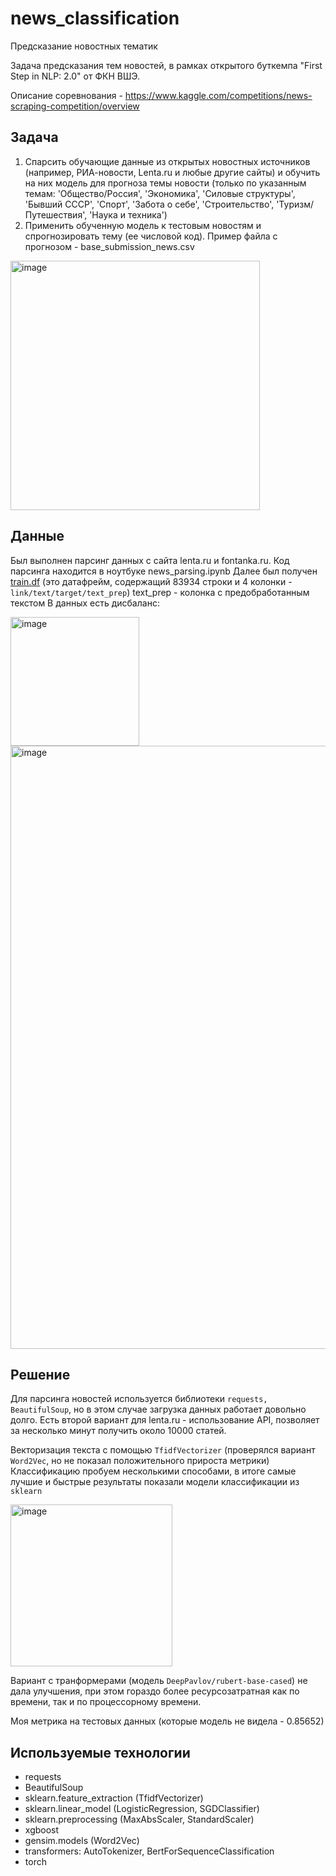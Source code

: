 # news_classification

Предсказание новостных тематик

Задача предсказания тем новостей, в рамках открытого буткемпа "First Step in NLP: 2.0" от ФКН ВШЭ.

Описание соревнования - https://www.kaggle.com/competitions/news-scraping-competition/overview

## Задача  

1. Спарсить обучающие данные из открытых новостных источников (например, РИА-новости, Lenta.ru и любые другие сайты) и обучить на них модель для прогноза темы новости (только по указанным темам: 'Общество/Россия', 'Экономика', 'Силовые структуры', 'Бывший СССР', 'Спорт', 'Забота о себе', 'Строительство', 'Туризм/Путешествия', 'Наука и техника')
2. Применить обученную модель к тестовым новостям и спрогнозировать тему (ее числовой код). Пример файла с прогнозом - base_submission_news.csv

 <img width="399" alt="image" src="https://github.com/lteplova/news_classification/assets/38242392/3fccc4a3-0c1c-4fb3-821e-4aca75befb9c">

 ## Данные 

Был выполнен парсинг данных с сайта lenta.ru и fontanka.ru.
Код парсинга находится в ноутбуке news_parsing.ipynb
Далее был получен [train.df](https://www.kaggle.com/datasets/luydmilateplova/lenta-f/settings) (это датафрейм, содержащий 83934 строки и 4 колонки - `link/text/target/text_prep`)
text_prep - колонка с предобработанным текстом
В данных есть дисбаланс:  

<img width="206" alt="image" src="https://github.com/lteplova/news_classification/assets/38242392/f9dc001c-53b8-40ed-88df-1adf35dd3c29">
<img width="965" alt="image" src="https://github.com/lteplova/news_classification/assets/38242392/6bc1b52e-9b0c-4ad3-9166-05c69fd3b5c5">

 ## Решение  

Для парсинга новостей используется библиотеки `requests, BeautifulSoup`, но в этом случае загрузка данных работает довольно долго. Есть второй вариант для  lenta.ru  - использование API, позволяет за несколько минут получить около 10000 статей.  

Векторизация текста с помощью `TfidfVectorizer` (проверялся вариант `Word2Vec`, но не показал положительного прироста метрики)
Классификацию пробуем несколькими способами, в итоге самые лучшие и быстрые результаты показали модели классификации из `sklearn`

 <img width="259" alt="image" src="https://github.com/lteplova/news_classification/assets/38242392/7cf40ca7-a34a-4ecd-9494-2c85db737e45">

Вариант с транформерами (модель `DeepPavlov/rubert-base-cased`) не дала улучшения, при этом гораздо более ресурсозатратная как по времени, так и по процессорному времени.

Моя метрика на тестовых данных (которые модель не видела - 0.85652)  

## Используемые технологии  

* requests
* BeautifulSoup
* sklearn.feature_extraction (TfidfVectorizer)
* sklearn.linear_model (LogisticRegression, SGDClassifier)
* sklearn.preprocessing (MaxAbsScaler, StandardScaler)
* xgboost
* gensim.models (Word2Vec)
* transformers: AutoTokenizer, BertForSequenceClassification
* torch
